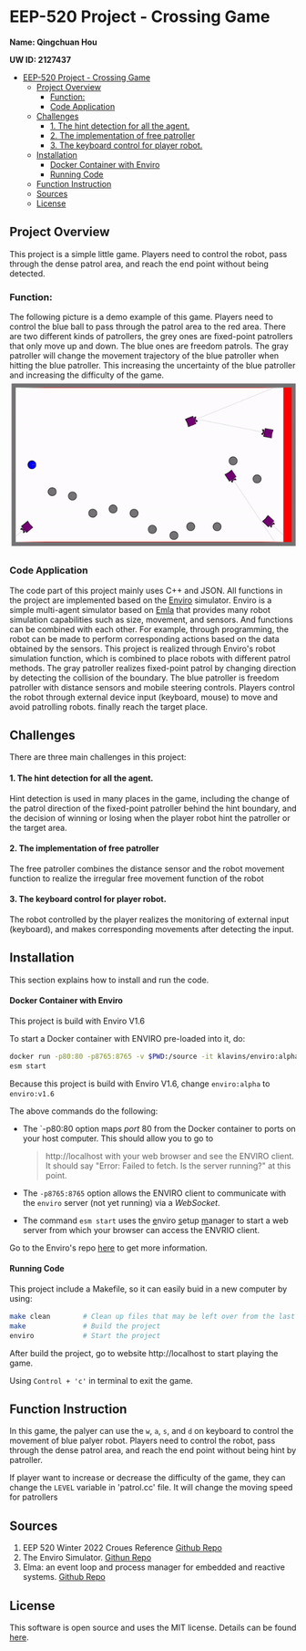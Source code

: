 # EEP-520 Project - Crossing Game
**Name: Qingchuan Hou**

**UW ID: 2127437**

- [EEP-520 Project - Crossing Game](#eep-520-project---crossing-game)
  - [Project Overview](#project-overview)
    - [Function:](#function)
    - [Code Application](#code-application)
  - [Challenges](#challenges)
      - [1. The hint detection for all the agent.](#1-the-hint-detection-for-all-the-agent)
      - [2. The implementation of free patroller](#2-the-implementation-of-free-patroller)
      - [3. The keyboard control for player robot.](#3-the-keyboard-control-for-player-robot)
  - [Installation](#installation)
      - [Docker Container with Enviro](#docker-container-with-enviro)
      - [Running Code](#running-code)
  - [Function Instruction](#function-instruction)
  - [Sources](#sources)
  - [License](#license)

## Project Overview
This project is a simple little game. Players need to control the robot, pass through the dense patrol area, and reach the end point without being detected.

### Function:
The following picture is a demo example of this game. Players need to control the blue ball to pass through the patrol area to the red area. There are two different kinds of patrollers, the grey ones are fixed-point patrollers that only move up and down. The blue ones are freedom patrols. The gray patroller will change the movement trajectory of the blue patroller when hitting the blue patroller. This increasing the uncertainty of the blue patroller and increasing the difficulty of the game.
![](demo.gif)
### Code Application
The code part of this project mainly uses C++ and JSON. All functions in the project are implemented based on the [Enviro](https://github.com/klavinslab/enviro) simulator. Enviro is a simple multi-agent simulator based on [Emla](https://github.com/klavinslab/elma) that provides many robot simulation capabilities such as size, movement, and sensors. And functions can be combined with each other. For example, through programming, the robot can be made to perform corresponding actions based on the data obtained by the sensors. This project is realized through Enviro's robot simulation function, which is combined to place robots with different patrol methods. The gray patroller realizes fixed-point patrol by changing direction by detecting the collision of the boundary. The blue patroller is freedom patroller with distance sensors and mobile steering controls. Players control the robot through external device input (keyboard, mouse) to move and avoid patrolling robots. finally reach the target place. 

## Challenges
There are three main challenges in this project:

#### 1. The hint detection for all the agent.
Hint detection is used in many places in the game, including the change of the patrol direction of the fixed-point patroller behind the hint boundary, and the decision of winning or losing when the player robot hint the patroller or the target area.

#### 2. The implementation of free patroller
The free patroller combines the distance sensor and the robot movement function to realize the irregular free movement function of the robot

#### 3. The keyboard control for player robot.
The robot controlled by the player realizes the monitoring of external input (keyboard), and makes corresponding movements after detecting the input.


## Installation
This section explains how to install and run the code.
#### Docker Container with Enviro
This project is build with Enviro V1.6

To start a Docker container with ENVIRO pre-loaded into it, do:

```bash
docker run -p80:80 -p8765:8765 -v $PWD:/source -it klavins/enviro:alpha bash
esm start
```
Because this project is build with Enviro V1.6, change `enviro:alpha` to `enviro:v1.6`

The above commands do the following:

- The `-p80:80 option maps _port_ 80 from the Docker container to ports on your host computer. This should allow you to go to

  > http://localhost
  > with your web browser and see the ENVIRO client. It should say "Error: Failed to fetch. Is the server running?" at this point.

- The `-p8765:8765` option allows the ENVIRO client to communicate with the `enviro` server (not yet running) via a _WebSocket_.

- The command `esm start` uses the <u>e</u>nviro <u>s</u>etup <u>m</u>anager to start a web server from which your browser can access the ENVRIO client.

Go to the Enviro's repo [here](https://github.com/klavinslab/enviro) to get more information.

#### Running Code
This project include a Makefile, so it can easily buid in a new computer by using:

```bash
make clean        # Clean up files that may be left over from the last use
make              # Build the project
enviro            # Start the project
```

After build the project, go to website http://localhost to start playing the game.

Using `Control + 'c'` in terminal to exit the game.

## Function Instruction

In this game, the palyer can use the `w`, `a`, `s`, and `d` on keyboard to control the movement of blue palyer robot. Players need to control the robot, pass through the dense patrol area, and reach the end point without being hint by patroller.

If player want to increase or decrease the difficulty of the game, they can change the `LEVEL` variable in 'patrol.cc' file. It will change the moving speed for patrollers

## Sources
1. EEP 520 Winter 2022 Croues Reference [Github Repo](https://github.com/tbonaciUW/EEP_520_Winter2022)
2. The Enviro Simulator. [Githun Repo](https://github.com/klavinslab/enviro)
3. Elma: an event loop and process manager for embedded and reactive systems. [Github Repo](https://github.com/klavinslab/elma)

## License
This software is open source and uses the MIT license. Details can be found [here](LICENSE).